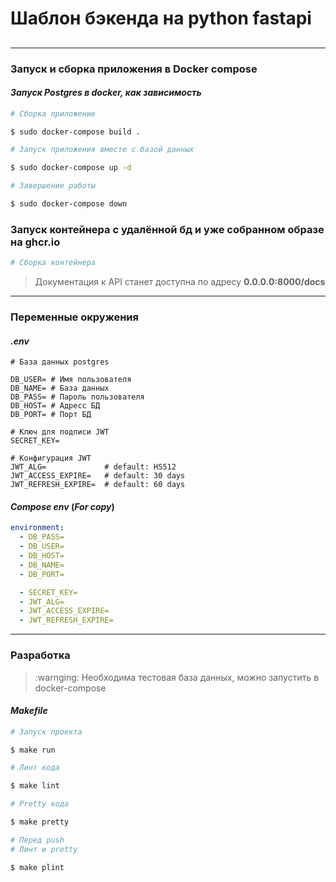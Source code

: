 # Шаблон бэкенда на python fastapi
## 


<hr>

### Запуск и сборка приложения в Docker compose
#### *Запуск Postgres в docker, как зависимость*

```bash
# Сборка приложение

$ sudo docker-compose build .
```

```bash
# Запуск приложения вместе с базой данных

$ sudo docker-compose up -d
```

```bash
# Завершение работы

$ sudo docker-compose down
```

### Запуск контейнера с удалённой бд и уже собранном образе на ghcr.io

```bash
# Сборка контейнера
```

> Документация к API станет доступна по адресу **0.0.0.0:8000/docs**
<hr>

### Переменные окружения

#### *.env*

```dotenv
# База данных postgres

DB_USER= # Имя пользователя
DB_NAME= # База данных
DB_PASS= # Пароль пользователя
DB_HOST= # Адресс БД
DB_PORT= # Порт БД

# Ключ для подписи JWT
SECRET_KEY=

# Конфигурация JWT
JWT_ALG=             # default: HS512
JWT_ACCESS_EXPIRE=   # default: 30 days
JWT_REFRESH_EXPIRE=  # default: 60 days
```

#### *Compose env* (*For copy*)
```yaml
environment:
  - DB_PASS=
  - DB_USER=
  - DB_HOST=
  - DB_NAME=
  - DB_PORT=

  - SECRET_KEY=
  - JWT_ALG=
  - JWT_ACCESS_EXPIRE=
  - JWT_REFRESH_EXPIRE=
```

<hr>

### Разработка

> :warnging: Необходима тестовая база данных, можно запустить в docker-compose

#### *Makefile*

```bash
# Запуск проекта

$ make run
```

```bash
# Линт кода

$ make lint
```

```bash
# Pretty кода

$ make pretty
```

```bash
# Перед push
# Линт и pretty

$ make plint
```